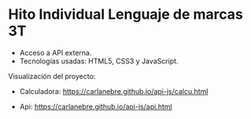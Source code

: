 # Hito Individual Lenguaje de marcas 3T

- Acceso a API externa.
- Tecnologías usadas: HTML5, CSS3 y JavaScript.

Visualización del proyecto:

- Calculadora: https://carlanebre.github.io/api-js/calcu.html

- Api: https://carlanebre.github.io/api-js/api.html
